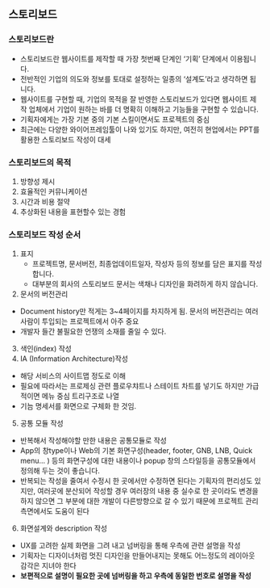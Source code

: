 ## 스토리보드

### 스토리보드란
- 스토리보드란 웹사이트를 제작할 때 가장 첫번째 단계인 ‘기획’ 단계에서 이용됩니다. 
- 전반적인 기업의 의도와 정보를 토대로 설정하는 일종의 ‘설계도’라고 생각하면 됩니다. 
- 웹사이트를 구현할 때, 기업의 목적을 잘 반영한 스토리보드가 있다면 웹사이트 제작 업체에서 기업이 원하는 바를 더 명확히 이해하고 기능들을 구현할 수 있습니다.
- 기획자에게는 가장 기본 중의 기본 스킬이면서도 프로젝트의 중심
- 최근에는 다양한 와이어프레임툴이 나와 있기도 하지만, 여전히 현업에서는 PPT를 활용한 스토리보드 작성이 대세
### 스토리보드의 목적
1. 방향성 제시
2. 효율적인 커뮤니케이션
3. 시간과 비용 절약
4. 추상화된 내용을 표현할수 있는 경험
​
### 스토리보드 작성 순서
1. 표지
   - 프로젝트명, 문서버전, 최종업데이트일자, 작성자 등의 정보를 담은 표지를 작성합니다.
   - 대부분의 회사의 스토리보드 문서는 색채나 디자인을 화려하게 하지 않습니다.
2. 문서의 버전관리
  - Document history만 적게는 3~4페이지를 차지하게 됨. 문서의 버전관리는 여러사람이 투입되는 프로젝트에서 아주 중요
  - 개발자 들간 불필요한 언쟁의 소재를 줄일 수 있다.
3. 색인(index) 작성
4. IA (Information Architecture)작성
  - 해당 서비스의 사이트맵 정도로 이해
  - 필요에 따라서는 프로제싱 관련 플로우챠트나 스테이트 차트를 넣기도 하지만 가급적이면 메뉴 중심 트리구조로 나열
  - 기늠 명세서를 화면으로 구체화 한 것임.
5. 공통 모듈 작성
  - 반복해서 작성해야할 만한 내용은 공통모듈로 작성
  - App의 창type이나 Web의 기본 화면구성(header, footer, GNB, LNB, Quick menu... ) 등의 화면구성에 대한 내용이나 popup 창의 스타일등을 공통모듈에서 정의해 두는 것이 좋습니다.
  - 반복되는 작성을 줄여서 수정시 한 곳에서만 수정하면 된다는 기획자의 편리성도 있지만, 여러곳에 분산되어 작성할 경우 여러장의 내용 중 실수로 한 곳이라도 변경을 하지 않으면 그 부분에 대한 개발이 다른방향으로 갈 수 있기 때문에 프로젝트 관리측면에서도 도움이 된다
6. 화면설계와 description 작성
  - UX를 고려한 실제 화면을 그려 내고 넘버링을 통해 우측에 관련 설명을 작성
  - 기획자는 디자이너처럼 멋진 디자인을 만들어내지는 못해도 어느정도의 레이아웃 감각은 지녀야 한다
  - __보편적으로 설명이 필요한 곳에 넘버링을 하고 우측에 동일한 번호로 설명을 작성__
